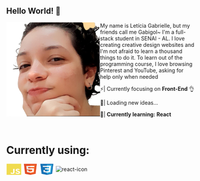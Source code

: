 ## Hello World! 👋
<div display: inline-block>
<img align="left" height="250" width="250" alt="Me" src="my_photo.png">

<div>
<p align="left"> My name is Letícia Gabrielle, but my friends call me Gabigol~ I'm a full-stack student in SENAI - AL. I love creating creative design websites and I'm not afraid to learn a thousand things to do it. To learn out of the programming course, I love browsing Pinterest and YouTube, asking for help only when needed</p>

<p>⚡| Currently focusing on <b>Front-End</b> 👌</p>

<p>🔭| Loading new ideas...</p>

<p>🚀| <b>Currently learning: React</b></p>

</div>
</div>
<br>

<div style="display: inline-block">
  <h1>Currently using:</h1>
    <img align="center" height="30" width="40" alt="js-icon"  src="https://raw.githubusercontent.com/devicons/devicon/master/icons/javascript/javascript-plain.svg">
    <img align="center" height="30" width="40" alt="html-icon" src="https://raw.githubusercontent.com/devicons/devicon/master/icons/html5/html5-original.svg">
    <img align="center" height="30" width="40" alt="css-icon" src="https://raw.githubusercontent.com/devicons/devicon/master/icons/css3/css3-original.svg">
  <img align="center" height="30" width="30" alt="react-icon" src="https://upload.wikimedia.org/wikipedia/commons/thumb/a/a7/React-icon.svg/2300px-React-icon.svg.png">
  </div>


